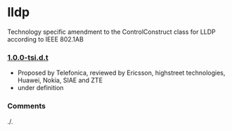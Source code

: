# lldp
Technology specific amendment to the ControlConstruct class for LLDP according to IEEE 802.1AB

### [1.0.0-tsi.d.t](../../tree/tsi)
- Proposed by Telefonica, reviewed by Ericsson, highstreet technologies, Huawei, Nokia, SIAE and ZTE
- under definition

### Comments
./.
